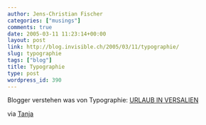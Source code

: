 ```yaml
---
author: Jens-Christian Fischer
categories: ["musings"]
comments: true
date: 2005-03-11 11:23:14+00:00
layout: post
link: http://blog.invisible.ch/2005/03/11/typographie/
slug: typographie
tags: ["blog"]
title: Typographie
type: post
wordpress_id: 390
---
```


Blogger verstehen was von Typographie: [URLAUB IN VERSALIEN][1]

via [Tanja][2]

[1]: http://elektrosmog.antville.org/stories/1062609/
[2]: http://www.nja.ch
